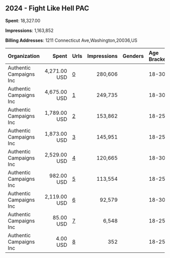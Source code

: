 ## 2024 - Fight Like Hell PAC 
**Spent**: 18,327.00

**Impressions**: 1,163,852

**Billing Addresses**: 1211 Connecticut Ave,Washington,20036,US

|Organization|Spent|Urls|Impressions|Genders|Age Brackets|Country Codes|
|:---|---:|:---|---:|:---|:---|:---|
|Authentic Campaigns Inc|4,271.00 USD|[0](https://www.snap.com/political-ads/asset/b917d9124629064a44c7827adfb092566656047326ef771a6724aaf441795872?mediaType=mp4)|280,606||18-30|united states|
|Authentic Campaigns Inc|4,675.00 USD|[1](https://www.snap.com/political-ads/asset/4cba73b38e2546aa59597dafd782feaed5699fa4f6a145bf287a259898364d91?mediaType=mp4)|249,735||18-30|united states|
|Authentic Campaigns Inc|1,789.00 USD|[2](https://www.snap.com/political-ads/asset/2a11cf90ed095e33b2c851694cd8737ecc33941b54f4432d84f9b0f9ae2f6c68?mediaType=mp4)|153,862||18-25|united states|
|Authentic Campaigns Inc|1,873.00 USD|[3](https://www.snap.com/political-ads/asset/2a11cf90ed095e33b2c851694cd8737ecc33941b54f4432d84f9b0f9ae2f6c68?mediaType=mp4)|145,951||18-25|united states|
|Authentic Campaigns Inc|2,529.00 USD|[4](https://www.snap.com/political-ads/asset/84b0ed9732504a86bcbb5fa92c2f98105a2a8f21d2826fbe607c6d8851b454c4?mediaType=mp4)|120,665||18-30|united states|
|Authentic Campaigns Inc|982.00 USD|[5](https://www.snap.com/political-ads/asset/2a11cf90ed095e33b2c851694cd8737ecc33941b54f4432d84f9b0f9ae2f6c68?mediaType=mp4)|113,554||18-25|united states|
|Authentic Campaigns Inc|2,119.00 USD|[6](https://www.snap.com/political-ads/asset/84b0ed9732504a86bcbb5fa92c2f98105a2a8f21d2826fbe607c6d8851b454c4?mediaType=mp4)|92,579||18-30|united states|
|Authentic Campaigns Inc|85.00 USD|[7](https://www.snap.com/political-ads/asset/2a11cf90ed095e33b2c851694cd8737ecc33941b54f4432d84f9b0f9ae2f6c68?mediaType=mp4)|6,548||18-25|united states|
|Authentic Campaigns Inc|4.00 USD|[8](https://www.snap.com/political-ads/asset/2a11cf90ed095e33b2c851694cd8737ecc33941b54f4432d84f9b0f9ae2f6c68?mediaType=mp4)|352||18-25|united states|
